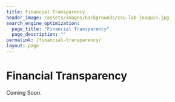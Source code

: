 ```yaml
---
title: Financial Transparency
header_image: /assets/images/backgrounds/csu-lab-joaquin.jpg
search_engine_optimization:
  page_title: "Financial Transparency"
  page_description: ""
permalink: /financial-transparency/
layout: page
---
```

# Financial Transparency

Coming Soon.
